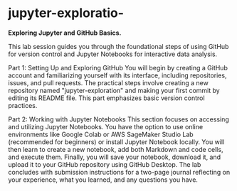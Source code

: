 # jupyter-exploratio-
**Exploring Jupyter and GitHub Basics.**
				 
This lab session guides you through the foundational steps of using GitHub for version control and Jupyter Notebooks for interactive data analysis.

Part 1: Setting Up and Exploring GitHub
You will begin by creating a GitHub account and familiarizing yourself with its interface, including repositories, issues, and pull requests. The practical steps involve creating a new repository named "jupyter-exploration" and making your first commit by editing its README file. This part emphasizes basic version control practices.

Part 2: Working with Jupyter Notebooks This section focuses on accessing and utilizing Jupyter Notebooks. You have the option to use online environments like Google Colab or AWS SageMaker Studio Lab (recommended for beginners) or install Jupyter Notebook locally. You will then learn to create a new notebook, add both Markdown and code cells, and execute them. Finally, you will save your notebook, download it, and upload it to your GitHub repository using GitHub Desktop. The lab concludes with submission instructions for a two-page journal reflecting on your experience, what you learned, and any questions you have.
